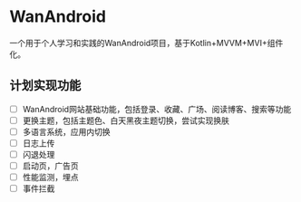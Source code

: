 # WanAndroid

一个用于个人学习和实践的WanAndroid项目，基于Kotlin+MVVM+MVI+组件化。

## 计划实现功能

- [ ] WanAndroid网站基础功能，包括登录、收藏、广场、阅读博客、搜索等功能
- [ ] 更换主题，包括主题色、白天黑夜主题切换，尝试实现换肤
- [ ] 多语言系统，应用内切换
- [ ] 日志上传
- [ ] 闪退处理
- [ ] 启动页，广告页
- [ ] 性能监测，埋点
- [ ] 事件拦截
